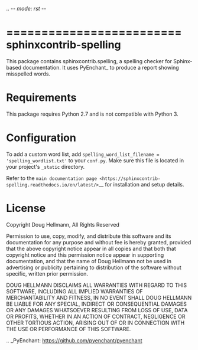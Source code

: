 .. -*- mode: rst -*-

=========================
 sphinxcontrib-spelling
=========================

This package contains sphinxcontrib.spelling, a spelling checker for
Sphinx-based documentation.  It uses PyEnchant_ to produce a report
showing misspelled words.

Requirements
============

This package requires Python 2.7 and is not compatible with Python 3.

Configuration
=============

To add a custom word list, add `spelling_word_list_filename = 'spelling_wordlist.txt'` to your `conf.py`. Make sure this file is located in your project's `_static` directory.

Refer to the `main documentation page
<https://sphinxcontrib-spelling.readthedocs.io/en/latest/>`__ for
installation and setup details.

License
=======

Copyright Doug Hellmann, All Rights Reserved

Permission to use, copy, modify, and distribute this software and its
documentation for any purpose and without fee is hereby granted,
provided that the above copyright notice appear in all copies and that
both that copyright notice and this permission notice appear in
supporting documentation, and that the name of Doug Hellmann not be used
in advertising or publicity pertaining to distribution of the software
without specific, written prior permission.

DOUG HELLMANN DISCLAIMS ALL WARRANTIES WITH REGARD TO THIS SOFTWARE,
INCLUDING ALL IMPLIED WARRANTIES OF MERCHANTABILITY AND FITNESS, IN NO
EVENT SHALL DOUG HELLMANN BE LIABLE FOR ANY SPECIAL, INDIRECT OR
CONSEQUENTIAL DAMAGES OR ANY DAMAGES WHATSOEVER RESULTING FROM LOSS OF
USE, DATA OR PROFITS, WHETHER IN AN ACTION OF CONTRACT, NEGLIGENCE OR
OTHER TORTIOUS ACTION, ARISING OUT OF OR IN CONNECTION WITH THE USE OR
PERFORMANCE OF THIS SOFTWARE.

.. _PyEnchant: https://github.com/pyenchant/pyenchant